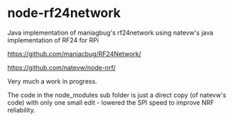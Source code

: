 # node-rf24network

Java implementation of maniagbug's rf24network using natevw's java implementation of RF24 for RPi

https://github.com/maniacbug/RF24Network/

https://github.com/natevw/node-nrf/

Very much a work in progress.

The code in the node_modules sub folder is just a direct copy (of natevw's code) with only one small edit - lowered the SPI speed to improve NRF reliability.
